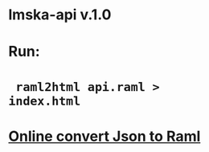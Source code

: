 # lmska-api v.1.0
# Run: 
# <code> raml2html api.raml > index.html  </code>
# <a href="https://www.json2yaml.com/">Online convert Json to Raml</a> 